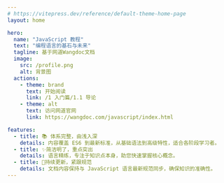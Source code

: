 ```yaml
---
# https://vitepress.dev/reference/default-theme-home-page
layout: home

hero:
  name: "JavaScript 教程"
  text: "编程语言的基石与未来"
  tagline: 基于网道Wangdoc文档
  image:
    src: /profile.png
    alt: 背景图
  actions:
    - theme: brand
      text: 开始阅读
      link: /1 入门篇/1.1 导论
    - theme: alt
      text: 访问网道官网
      link: https://wangdoc.com/javascript/index.html

features:
  - title: 📚 体系完整，由浅入深
    details: 内容覆盖 ES6 到最新标准，从基础语法到高级特性，适合各阶段学习者。
  - title: ✨简洁明了，重点突出
    details: 语言精练，专注于知识点本身，助您快速掌握核心概念。
  - title: 🚀持续更新，紧跟规范
    details: 文档内容保持与 JavaScript 语言最新规范同步，确保知识的准确性。
---
```


